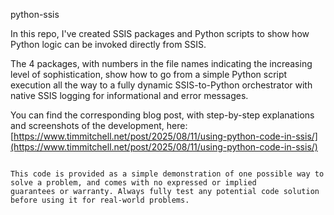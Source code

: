 python-ssis

In this repo, I've created SSIS packages and Python scripts to show how Python logic can be invoked directly from SSIS.

The 4 packages, with numbers in the file names indicating the increasing level of sophistication, show how to go from a simple
Python script execution all the way to a fully dynamic SSIS-to-Python orchestrator with native SSIS logging for informational
and error messages.

You can find the corresponding blog post, with step-by-step explanations and screenshots of the development, here:
[https://www.timmitchell.net/post/2025/08/11/using-python-code-in-ssis/](https://www.timmitchell.net/post/2025/08/11/using-python-code-in-ssis/)

~~~~~~~~

This code is provided as a simple demonstration of one possible way to solve a problem, and comes with no expressed or implied
guarantees or warranty. Always fully test any potential code solution before using it for real-world problems.
